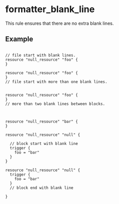 # formatter_blank_line

This rule ensures that there are no extra blank lines.

## Example

```hcl

// file start with blank lines.
resource "null_resource" "foo" {
}
```

```hcl
resource "null_resource" "foo" {
}
// file start with more than one blank lines.


```


```hcl
resource "null_resource" "foo" {
}
// more than two blank lines between blocks.



resource "null_resource" "bar" {
}
```

```hcl
resource "null_resource" "null" {

  // block start with blank line
  trigger {
    foo = "bar"
  }
}
```

```hcl
resource "null_resource" "null" {
  trigger {
    foo = "bar"
  }
  // block end with blank line

}
```
